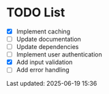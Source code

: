 # TODO List

- [x] Implement caching
- [ ] Update documentation
- [ ] Update dependencies
- [ ] Implement user authentication
- [x] Add input validation
- [ ] Add error handling

Last updated: 2025-06-19 15:36
